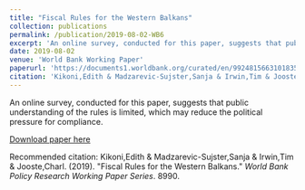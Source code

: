 ```yaml
---
title: "Fiscal Rules for the Western Balkans"
collection: publications
permalink: /publication/2019-08-02-WB6
excerpt: 'An online survey, conducted for this paper, suggests that public understanding of the rules is limited, which may reduce the political pressure for compliance.'
date: 2019-08-02
venue: 'World Bank Working Paper'
paperurl: 'https://documents1.worldbank.org/curated/en/992481566310183572/pdf/Fiscal-Rules-for-the-Western-Balkans.pdf'
citation: 'Kikoni,Edith & Madzarevic-Sujster,Sanja & Irwin,Tim & Jooste,Charl. (2019). &quot;Fiscal Rules for the Western Balkans.&quot; <i>World Bank Policy Research Working Paper Series</i>. 8990.'
---
```

An online survey, conducted for this paper, suggests that public understanding of the rules is limited, which may reduce the political pressure for compliance.

[Download paper here](https://documents1.worldbank.org/curated/en/992481566310183572/pdf/Fiscal-Rules-for-the-Western-Balkans.pdf)

Recommended citation: Kikoni,Edith & Madzarevic-Sujster,Sanja & Irwin,Tim & Jooste,Charl. (2019). "Fiscal Rules for the Western Balkans." <i>World Bank Policy Research Working Paper Series</i>. 8990.